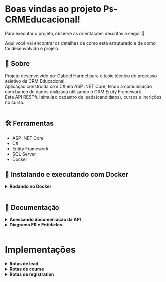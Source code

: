 # Boas vindas ao projeto Ps-CRMEducacional!

Para executar o projeto, observe as orientações descritas a seguir.🚀

Aqui você vai encontrar os detalhes de como está estruturado e de como foi desenvolvido o projeto.

## :page_with_curl: Sobre
  Projeto desenvolvido por Gabriel Harmel para o teste técnico do processo seletivo da CRM Educacional.
  </br>
  Aplicação construída com C# em ASP .NET Core, tendo a comunicação com banco de dados realizada utilizando o ORM Entity Framework.
  </br>
  Esta API RESTful simula o cadastro de leads(candidatos), cursos e incrições no curso.
  <br />
  <br />

## :hammer_and_wrench: Ferramentas

* ASP .NET Core
* C#
* Entity Framework
* SQL Server
* Docker


## :whale2: Instalando e executando com Docker



<details>
  <summary><strong>Rodando no Docker</strong></summary><br />

  A aplicação foi pensada para ser testada com o Docker.
  
  Veja as orientações abaixo para iniciar a execução do projeto.
  > Rode o comando `export DOTNET_CONNECTION_STRING="Server=127.0.0.1;Database=tryitter_db;User=SA;Password=Password12!;TrustServerCertificate=true"`
  - Ele irá setar a variável de ambiente "DOTNET_CONNECTION_STRING" para que seja possível executar os comandos abaixo.
  > Rode o serviço com o comando `docker-compose up -d` dentro da pasta `./src`'.
  - Esse serviço irá inicializar um container chamado `ps-crmeducacional`.
  - A partir daqui você pode rodar o container `ps-crmeducacional` via CLI ou abri-lo no VS Code.
  > Use o comando `docker exec -it ps-crmeducacional bash` dentro da pasta `./src/api`.
  - Ele te dará acesso ao terminal interativo do container criado pelo compose, que está rodando em segundo plano.
  > Instale as dependências com `dotnet restore` dentro da pasta `./src/api`.
---
  
  ✨ **Dica:** Para rodar o projeto desta forma, obrigatoriamente você deve ter o ambiente `.NET` na versão 6.0.0 ou superior instalado em seu computador.

  ✨ **Dica:** Verifique se as portas 1433 (para execução do banco de dados), 5288 e 7027 (para execução da API) estão disponíveis no seu computador.

---

## Após a instalação das dependências

  > Use o comando `dotnet ef database update` dentro da pasta `./src/api` para iniciar nosso banco de dados.
  - Ele inicializa e popula o banco de dados desenvolvido com a ORM Entity Framework. 
  Consulte o arquivo `docker-compose` para consultar as entradas para conexão de sua interface de banco de dados SQLServer. Recomendamos o `Azure Data Studio`.
  > Inicie a aplicação com os comandos `dotnet run` dentro da pasta `./src/api`.
  - Para executar a aplicação em sua plataforma de cliente da API ou explorá-la no Swagger na seguinte rota:
    `https://localhost:7027/swagger/index.html`
---

  <br/>
</details>

<br/>

## :page_with_curl: Documentação

<details>
<summary><strong>Acessando documentação da API</strong></summary><br />

> Para consultar a documentação completa junto dos exemplos de requisição, após executar os comandos informados acima, acesse a rota:
- https://localhost:7027/swagger/index.html

Uma janela semelhante a essa deverá ser exibida
    
![](./public/swagger-exemple.png?raw=true "Title")

</details>

<details>
  <summary  id="diagrama"><strong>Diagrama ER e Entidades</strong></summary>

  ## Diagrama de Entidade-Relacionamento


  A construção das tabelas através do ORM, seguiu o seguinte *DER*:

  ![DER](./public/DER-ps-crm-edc.png)

  ---

  ## Formato das entidades


  Para a criação e atualização do banco de dados foi utilizado a `Entity Framework`. 

  A partir do DER, segue os exemplos com a descrição das tabelas do banco de dados:


  - Uma tabela chamada **Lead**, contendo dados com a seguinte estrutura:

    ```json
    {
      "id": 1,
      "name": "Bill G.",
      "cpf": "123.456.789-12",
    }
    ```
  - Uma tabela chamada **Course**, contendo dados com a seguinte estrutura:

    ```json
    {
      "id": 1, 
      "name": "Course Name",
    }
    ```

  - Uma tabela chamada **Registrations**, contendo dados com a seguinte estrutura:

    ```json
    {
      "leadId": 1,
      "postId": 1,
    }  
    ``` 

    *Os dados acima e do banco de dados são fictícios, e estão aqui apenas para simular o funcionamento da API.*

    ---

<br />

</details>

<br />

# Implementações

<details>
  <summary><strong> Rotas de lead </strong></summary>

### - Através do endpoint POST `/lead`

- O endpoint é acessível através do URL `/lead`;
- O endpoint deve ser capaz de criar um lead, retornando o status http `201`;
- O corpo da requisição segue o formato abaixo:
  ```json
  {
    "name": "Gabriel Harmel",
    "cpf": "123.456.789-12"
  }
  ```

<details>
  <summary><strong> Validações </strong></summary>

  * **[Será validado que não é possível criar um lead caso o CPF informado não estiver no formato correto]**
  - Caso o CPF informado não esteja no formato correto,  o resultado retornado deverá ser conforme exibido abaixo, com um status http `400`:
    ```json
    {
      "message": "O campo \"CPF\" deve estar no formato 123.456.789-10"
    }
    ```

  * **[Será validado que não é possível criar um lead com o nome vazio]**
  - Caso o campo `name` não tenha ao menos um caractere, o resultado retornado deverá ser conforme exibido abaixo, com um status http `400`:
    ```json
    {
      "message": "O campo \"Nome\" deve ter no mínimo 1 caractere"
    }
    ```
* **[Será validado que não é possível criar um lead com o nome acima de 58 caracteres]**
  - Caso o campo `name` tenha mais de 58 caracteres, o resultado retornado deverá ser conforme exibido abaixo, com um status http `400`:
    ```json
    {
      "message": "O campo \"Nome\" deve ter no máximo 58 caracteres"
    }
    ```
---


</details>

</details>

<details>
<summary><strong> Rotas de course </strong></summary>

### - Através do endpoint POST `/course`

- O endpoint é acessível através do URL `/course`;
- O endpoint deve ser capaz de criar um course, retornando o status http `201`;
- O corpo da requisição segue o formato abaixo:
  ```json
  {
    "name": "course",
  }
  ```

<details>
  <summary><strong> Validações </strong></summary>

  * **[Será validado que não é possível criar um course com o nome vazio]**
  - Caso o campo `name` não tenha ao menos um caractere, o resultado retornado deverá ser conforme exibido abaixo, com um status http `400`:
    ```json
    {
      "message": "O campo \"Nome\" deve ter no mínimo 1 caractere"
    }
    ```

* **[Será validado que não é possível criar um course com o nome acima de 58 caracteres]**
  - Caso o campo `name` tenha mais de 58 caracteres, o resultado retornado deverá ser conforme exibido abaixo, com um status http `400`:
    ```json
    {
      "message": "O campo \"Nome\" deve ter no máximo 58 caracteres"
    }
    ```
</details>
    
</details>

<details>
<summary><strong> Rotas de registration </strong></summary>

### - Através do endpoint POST `/registration`

- O endpoint é acessível através do URL `/registration`;
- O endpoint deve ser capaz de criar um course, retornando o status http `201`;
- O corpo da requisição segue o formato abaixo:
  ```json
  {
    "idLead": 1,
    "idCourse": 1
  }      
  ```

<details>
  <summary><strong> Validações </strong></summary>

  * **[Será validado que não é possível criar um registation com idLead ou idCourse inválidos e/ou inexistentes]**
  - Caso o campo `idLead` ou `idCourse` não existam em suas respectivas tabelas ou a registration já esteja cadastrada, o resultado retornado deverá ser conforme exibido abaixo, com um status http `400`:
    ```json
    {
      "message": "CourseId e/ou LeadId inválido ou inexistente"
    }
    ```


</details>